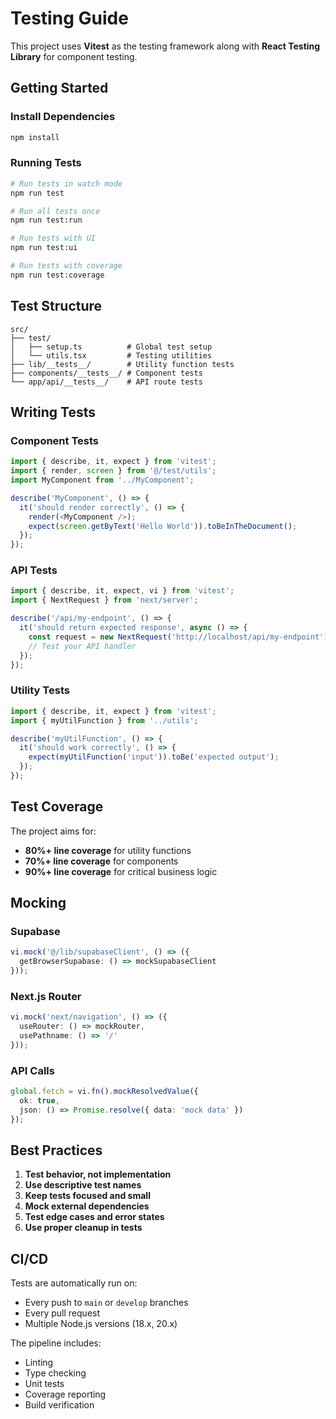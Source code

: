 # Testing Guide

This project uses **Vitest** as the testing framework along with **React Testing Library** for component testing.

## Getting Started

### Install Dependencies

```bash
npm install
```

### Running Tests

```bash
# Run tests in watch mode
npm run test

# Run all tests once
npm run test:run

# Run tests with UI
npm run test:ui

# Run tests with coverage
npm run test:coverage
```

## Test Structure

```
src/
├── test/
│   ├── setup.ts          # Global test setup
│   └── utils.tsx         # Testing utilities
├── lib/__tests__/        # Utility function tests
├── components/__tests__/ # Component tests
└── app/api/__tests__/    # API route tests
```

## Writing Tests

### Component Tests

```typescript
import { describe, it, expect } from 'vitest';
import { render, screen } from '@/test/utils';
import MyComponent from '../MyComponent';

describe('MyComponent', () => {
  it('should render correctly', () => {
    render(<MyComponent />);
    expect(screen.getByText('Hello World')).toBeInTheDocument();
  });
});
```

### API Tests

```typescript
import { describe, it, expect, vi } from 'vitest';
import { NextRequest } from 'next/server';

describe('/api/my-endpoint', () => {
  it('should return expected response', async () => {
    const request = new NextRequest('http://localhost/api/my-endpoint');
    // Test your API handler
  });
});
```

### Utility Tests

```typescript
import { describe, it, expect } from 'vitest';
import { myUtilFunction } from '../utils';

describe('myUtilFunction', () => {
  it('should work correctly', () => {
    expect(myUtilFunction('input')).toBe('expected output');
  });
});
```

## Test Coverage

The project aims for:
- **80%+ line coverage** for utility functions
- **70%+ line coverage** for components
- **90%+ line coverage** for critical business logic

## Mocking

### Supabase
```typescript
vi.mock('@/lib/supabaseClient', () => ({
  getBrowserSupabase: () => mockSupabaseClient
}));
```

### Next.js Router
```typescript
vi.mock('next/navigation', () => ({
  useRouter: () => mockRouter,
  usePathname: () => '/'
}));
```

### API Calls
```typescript
global.fetch = vi.fn().mockResolvedValue({
  ok: true,
  json: () => Promise.resolve({ data: 'mock data' })
});
```

## Best Practices

1. **Test behavior, not implementation**
2. **Use descriptive test names**
3. **Keep tests focused and small**
4. **Mock external dependencies**
5. **Test edge cases and error states**
6. **Use proper cleanup in tests**

## CI/CD

Tests are automatically run on:
- Every push to `main` or `develop` branches
- Every pull request
- Multiple Node.js versions (18.x, 20.x)

The pipeline includes:
- Linting
- Type checking  
- Unit tests
- Coverage reporting
- Build verification